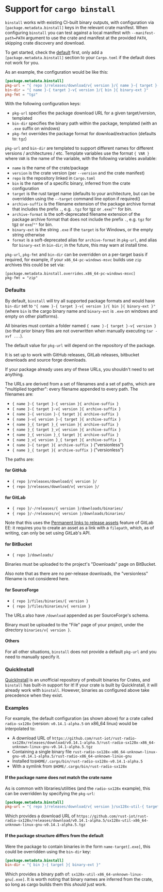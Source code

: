 # Support for `cargo binstall`


`binstall` works with existing CI-built binary outputs, with configuration via `[package.metadata.binstall]` keys in the relevant crate manifest.
When configuring `binstall` you can test against a local manifest with `--manifest-path=PATH` argument to use the crate and manifest at the provided `PATH`, skipping crate discovery and download.

To get started, check the [default](#Defaults) first, only add a `[package.metadata.binstall]` section
to your `Cargo.toml` if the default does not work for you.

As an example, the configuration would be like this:

```toml
[package.metadata.binstall]
pkg-url = "{ repo }/releases/download/v{ version }/{ name }-{ target }-v{ version }{ archive-suffix }"
bin-dir = "{ name }-{ target }-v{ version }/{ bin }{ binary-ext }"
pkg-fmt = "tgz"
```

With the following configuration keys:

- `pkg-url` specifies the package download URL for a given target/version, templated
- `bin-dir` specifies the binary path within the package, templated (with an `.exe` suffix on windows)
- `pkg-fmt` overrides the package format for download/extraction (defaults to: `tgz`)


`pkg-url` and `bin-dir` are templated to support different names for different versions / architectures / etc.
Template variables use the format `{ VAR }` where `VAR` is the name of the variable, with the following variables available:
- `name` is the name of the crate/package
- `version` is the crate version (per `--version` and the crate manifest)
- `repo` is the repository linked in `Cargo.toml`
- `bin` is the name of a specific binary, inferred from the crate configuration
- `target` is the rust target name (defaults to your architecture, but can be overridden using the `--target` command line option if required()
- `archive-suffix` is the filename extension of the package archive format that includes the prefix `.`, e.g. `.tgz` for tgz or `.exe`/`""` for bin.
- `archive-format` is the soft-deprecated filename extension of the package archive format that does not include the prefix `.`, e.g. `tgz` for tgz or `exe`/`""` for bin.
- `binary-ext` is the string `.exe` if the `target` is for Windows, or the empty string otherwise
- `format` is a soft-deprecated alias for `archive-format` in `pkg-url`, and alias for `binary-ext` in `bin-dir`; in the future, this may warn at install time.

`pkg-url`, `pkg-fmt` and `bin-dir` can be overridden on a per-target basis if required, for example, if your `x86_64-pc-windows-msvc` builds use `zip` archives this could be set via:

```
[package.metadata.binstall.overrides.x86_64-pc-windows-msvc]
pkg-fmt = "zip"
```

### Defaults

By default, `binstall` will try all supported package formats and would have `bin-dir` set to
`"{ name }-{ target }-v{ version }/{ bin }{ binary-ext }"` (where `bin` is the cargo binary name and
`binary-ext` is `.exe` on windows and empty on other platforms).

All binaries must contain a folder named `{ name }-{ target }-v{ version }` (so that prior binary
files are not overwritten when manually executing `tar -xvf ...`).

The default value for `pkg-url` will depend on the repository of the package.

It is set up to work with GitHub releases, GitLab releases, bitbucket downloads
and source forge downloads.

If your package already uses any of these URLs, you shouldn't need to set anything.

The URLs are derived from a set of filenames and a set of paths, which are
"multiplied together": every filename appended to every path. The filenames
are:

- `{ name }-{ target }-{ version }{ archive-suffix }`
- `{ name }-{ target }-v{ version }{ archive-suffix }`
- `{ name }-{ version }-{ target }{ archive-suffix }`
- `{ name }-v{ version }-{ target }{ archive-suffix }`
- `{ name }_{ target }_{ version }{ archive-suffix }`
- `{ name }_{ target }_v{ version }{ archive-suffix }`
- `{ name }_{ version }_{ target }{ archive-suffix }`
- `{ name }_v{ version }_{ target }{ archive-suffix }`
- `{ name }-{ target }{ archive-suffix }` ("versionless")
- `{ name }_{ target }{ archive-suffix }` ("versionless")

The paths are:

#### for GitHub

- `{ repo }/releases/download/{ version }/`
- `{ repo }/releases/download/v{ version }/`

#### for GitLab

- `{ repo }/-/releases/{ version }/downloads/binaries/`
- `{ repo }/-/releases/v{ version }/downloads/binaries/`

Note that this uses the [Permanent links to release assets][gitlab-permalinks]
feature of GitLab EE: it requires you to create an asset as a link with a
`filepath`, which, as of writing, can only be set using GitLab's API.

[gitlab-permalinks]: https://docs.gitlab.com/ee/user/project/releases/index.html#permanent-links-to-latest-release-assets

#### for BitBucket

- `{ repo }/downloads/`

Binaries must be uploaded to the project's "Downloads" page on BitBucket.

Also note that as there are no per-release downloads, the "versionless"
filename is not considered here.

#### for SourceForge

- `{ repo }/files/binaries/{ version }`
- `{ repo }/files/binaries/v{ version }`

The URLs also have `/download` appended as per SourceForge's schema.

Binary must be uploaded to the "File" page of your project, under the directory
`binaries/v{ version }`.

#### Others

For all other situations, `binstall` does not provide a default `pkg-url` and
you need to manually specify it.

### QuickInstall

[QuickInstall](https://github.com/alsuren/cargo-quickinstall) is an unofficial repository of prebuilt binaries for Crates, and `binstall` has built-in support for it! If your crate is built by QuickInstall, it will already work with `binstall`. However, binaries as configured above take precedence when they exist.

### Examples

For example, the default configuration (as shown above) for a crate called `radio-sx128x` (version: `v0.14.1-alpha.5` on x86\_64 linux) would be interpolated to:

- A download URL of `https://github.com/rust-iot/rust-radio-sx128x/releases/download/v0.14.1-alpha.5/rust-radio-sx128x-x86_64-unknown-linux-gnu-v0.14.1-alpha.5.tgz`
- Containing a single binary file `rust-radio-sx128x-x86_64-unknown-linux-gnu-v0.14.1-alpha.5/rust-radio-x86_64-unknown-linux-gnu`
- Installed to`$HOME/.cargo/bin/rust-radio-sx128x-v0.14.1-alpha.5`
- With a symlink from `$HOME/.cargo/bin/rust-radio-sx128x`

####  If the package name does not match the crate name

As is common with libraries/utilities (and the `radio-sx128x` example), this can be overridden by specifying the `pkg-url`:

```toml
[package.metadata.binstall]
pkg-url = "{ repo }/releases/download/v{ version }/sx128x-util-{ target }-v{ version }{ archive-suffix }"
```

Which provides a download URL of `https://github.com/rust-iot/rust-radio-sx128x/releases/download/v0.14.1-alpha.5/sx128x-util-x86_64-unknown-linux-gnu-v0.14.1-alpha.5.tgz`


####  If the package structure differs from the default

Were the package to contain binaries in the form `name-target[.exe]`, this could be overridden using the `bin-dir` key:

```toml
[package.metadata.binstall]
bin-dir = "{ bin }-{ target }{ binary-ext }"
```

Which provides a binary path of: `sx128x-util-x86_64-unknown-linux-gnu[.exe]`. It is worth noting that binary names are inferred from the crate, so long as cargo builds them this _should_ just work.
